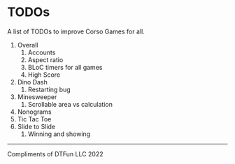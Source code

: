 # TODOs

A list of TODOs to improve Corso Games for all.

1. Overall
    1. Accounts
    2. Aspect ratio
    3. BLoC timers for all games
    4. High Score
2. Dino Dash
    1. Restarting bug
3. Minesweeper
    1. Scrollable area vs calculation
4. Nonograms
5. Tic Tac Toe
6. Slide to Slide
    1. Winning and showing

---

Compliments of DTFun LLC 2022